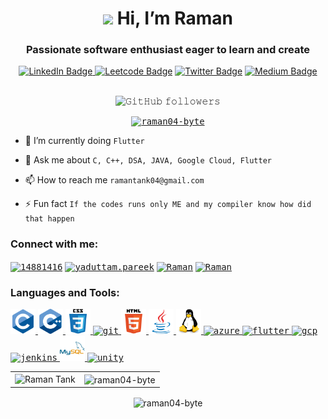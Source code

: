 <h1 align="center"><img src="https://media.giphy.com/media/hvRJCLFzcasrR4ia7z/giphy.gif" width="30px"/> Hi, I’m Raman</h1>
<h3 align="center">Passionate software enthusiast eager to learn and create</h3>
<div id="badges" align="center">
  <a href="https://www.linkedin.com/in/raman-tank/"> <img src="https://img.shields.io/badge/LinkedIn-blue?style=for-the-badge&logo=linkedin&logoColor=white" alt="LinkedIn Badge"/> </a>
  <a href="https://leetcode.com/ramantank04022002/"><img src="https://img.shields.io/badge/Leetcode-orange?style=for-the-badge&logo=leetcode&logoColor=white" alt="Leetcode Badge"/></a>
  <a href="https://x.com/raman_tank4"><img src="https://img.shields.io/badge/Twitter-black?style=for-the-badge&logo=twitter&logoColor=white" alt="Twitter Badge"/></a>
  <a href="https://medium.com/@ramantank04"><img src="https://img.shields.io/badge/Medium-blue?style=for-the-badge&logo=medium&logoColor=white" alt="Medium Badge"/></a>
  <br>
  <img src="https://komarev.com/ghpvc/?username=raman04-byte&style=for-the-badge&color=blue" alt=""/>
</div>

<p align="center"> <img alt="𝙶𝚒𝚝𝙷𝚞𝚋 𝚏𝚘𝚕𝚕𝚘𝚠𝚎𝚛𝚜" src="https://img.shields.io/github/followers/raman04-byte?label=Followers&style=social"></p>
<p align="center"> <a href="https://github.com/ryo-ma/github-profile-trophy"><kbd><img src="https://github-profile-trophy.vercel.app/?username=raman04-byte&theme=onedark&row=10&column=4&margin-w=15&margin-h=15" alt="raman04-byte" /></kbd></a> </p>

- 🌱 I’m currently doing ```Flutter```

- 💬 Ask me about ```C, C++, DSA, JAVA, Google Cloud, Flutter```

- 📫 How to reach me ```ramantank04@gmail.com```

- ⚡ Fun fact ```If the codes runs only ME and my compiler know how did that happen ```

<h3 align="left">Connect with me:</h3>
<p align="left">
<a href="https://stackoverflow.com/users/17868854/raman" target="blank"><kbd><img align="center" src="https://raw.githubusercontent.com/rahuldkjain/github-profile-readme-generator/master/src/images/icons/Social/stack-overflow.svg" alt="14881416" height="30" width="40" /></kbd></a>
<a href="https://www.instagram.com/ramanta4/" target="blank"><kbd><img align="center" src="https://raw.githubusercontent.com/rahuldkjain/github-profile-readme-generator/master/src/images/icons/Social/instagram.svg" alt="yaduttam.pareek" height="30" width="40" /></kbd></a>
<a href="https://leetcode.com/ramantank04022002/" target="blank"><kbd><img align="center" src="https://cdn.jsdelivr.net/npm/simple-icons@3.1.0/icons/leetcode.svg" alt="Raman" height="30" width="40" /></kbd></a>
<a href="https://www.hackerrank.com/2020pgicsraman65" target="blank"><kbd><img align="center" src="https://raw.githubusercontent.com/rahuldkjain/github-profile-readme-generator/master/src/images/icons/Social/hackerrank.svg" alt="Raman" height="30" width="40" /></kbd></a>
</p>

<h3 align="left">Languages and Tools:</h3>
<p align="left"> <a href="https://www.cprogramming.com/" target="_blank" rel="noreferrer"> <kbd><img src="https://raw.githubusercontent.com/devicons/devicon/master/icons/c/c-original.svg" alt="c" width="40" height="40"/></kbd> </a> <a href="https://www.w3schools.com/cpp/" target="_blank" rel="noreferrer"> <kbd><img src="https://raw.githubusercontent.com/devicons/devicon/master/icons/cplusplus/cplusplus-original.svg" alt="cplusplus" width="40" height="40"/></kbd> </a> <a href="https://www.w3schools.com/css/" target="_blank" rel="noreferrer"> <kbd><img src="https://raw.githubusercontent.com/devicons/devicon/master/icons/css3/css3-original-wordmark.svg" alt="css3" width="40" height="40"/></kbd> </a> <a href="https://git-scm.com/" target="_blank" rel="noreferrer"> <kbd><img src="https://www.vectorlogo.zone/logos/git-scm/git-scm-icon.svg" alt="git" width="40" height="40"/></kbd> </a> <a href="https://www.w3.org/html/" target="_blank" rel="noreferrer"> <kbd><img src="https://raw.githubusercontent.com/devicons/devicon/master/icons/html5/html5-original-wordmark.svg" alt="html5" width="40" height="40"/></kbd> </a> <a href="https://www.java.com" target="_blank" rel="noreferrer"> <kbd><img src="https://raw.githubusercontent.com/devicons/devicon/master/icons/java/java-original.svg" alt="java" width="40" height="40"/></kbd> </a> <a href="https://www.linux.org/" target="_blank" rel="noreferrer"> <kbd><img src="https://raw.githubusercontent.com/devicons/devicon/master/icons/linux/linux-original.svg" alt="linux" width="40" height="40"/></kbd> </a> <a href="https://azure.microsoft.com/en-in/" target="_blank" rel="noreferrer"> <kbd><img src="https://www.vectorlogo.zone/logos/microsoft_azure/microsoft_azure-icon.svg" alt="azure" width="40" height="40"/></kbd> </a> <a href="https://flutter.dev" target="_blank" rel="noreferrer"> <kbd><img src="https://www.vectorlogo.zone/logos/flutterio/flutterio-icon.svg" alt="flutter" width="40" height="40"/></kbd> </a> <a href="https://cloud.google.com" target="_blank" rel="noreferrer"> <kbd><img src="https://www.vectorlogo.zone/logos/google_cloud/google_cloud-icon.svg" alt="gcp" width="40" height="40"/></kbd> </a> <a href="https://www.jenkins.io" target="_blank" rel="noreferrer"> <kbd><img src="https://www.vectorlogo.zone/logos/jenkins/jenkins-icon.svg" alt="jenkins" width="40" height="40"/></kbd> </a> <a href="https://www.mysql.com/" target="_blank" rel="noreferrer"> <kbd><img src="https://raw.githubusercontent.com/devicons/devicon/master/icons/mysql/mysql-original-wordmark.svg" alt="mysql" width="40" height="40"/></kbd> </a> <a href="https://unity.com/" target="_blank" rel="noreferrer"> <kbd><img src="https://www.vectorlogo.zone/logos/unity3d/unity3d-icon.svg" alt="unity" width="40" height="40"/></kbd> </a> </p>

<table>
   <tr>
      <td><img src="https://github-readme-stats.vercel.app/api?username=raman04-byte&include_all_commits=true&count_private=true&show_icons=true&line_height=24&title_color=1363DF&icon_color=47B5FF&text_color=DFF6FF&bg_color=0,000000,130F40" alt="Raman Tank" />
         <td><img align="center" src="https://github-readme-streak-stats.herokuapp.com/?user=raman04-byte&theme=dark&line_height=23" alt="raman04-byte" /></td>
   </tr>
</table>
<div align="center">
<p><img align="center" src="https://github-readme-stats.vercel.app/api/top-langs/?username=raman04-byte&show_icons=true&locale=en&layout=compact&title_color=7A7ADB&icon_color=2234AE&text_color=D3D3D3&bg_color=0,000000,130F40" alt="raman04-byte" /></p>
   </div>
